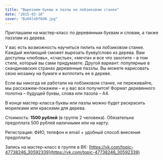 ```yaml
---
title: "Вырезаем буквы и пазлы на лобзиковом станке"
date: "2015-03-10"
cover: "BzH4leDf8d0.jpg"
---
```


Приглашаем на мастер-класс по деревянным буквам и словам, а также паззлам из дерева.

У вас есть возможность научиться пилить на лобзиковом станке. Каждый желающий сможет вырезать букву/словo из дерева. Вам доступны «любовь», «счастье», «мечта» и все что захотите – в том стиле, который вы сами придумаете. Другой вариант: популярные в скандинавских странах деревянные паззлы. Вы можете нарисовать свою мозаику на бумаге и воплотить ее в дереве.

Если вы никогда не работали на лобзиковом станке, не переживайте, мы расскажем-покажем – и у вас все получится! Формат деревянного полотна – будущей буквы, слова или паззла – А4.

В конце мастер-класса буквы или пазлы можно будет раскрасить морилками или красками для дерева.

Стоимость: **1500 рублей** (в группе 2 человека). Обязательна предоплата 500 рублей наличными или на карту.

Регистрация: ФИО, телефон и email + удобный способ внесения предоплаты

Запись на мастер-класс в группе в ВК: [https://vk.com/topic-47738246_30592339](https://vk.com/topic-47738246_30592339)
